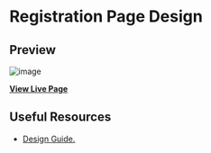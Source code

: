 # Registration Page Design

## Preview

![image](https://user-images.githubusercontent.com/87664239/180667787-3186e809-534e-47f6-8a8b-4f00933bb32d.png)

**[View Live Page](https://jeremy0x.github.io/registration-page-design)**

## Useful Resources

- [Design Guide.](https://drive.google.com/drive/folders/1QN4U7u0pJ4yzNqcmRGo8JnoIDowZHY-O?usp=sharing)
